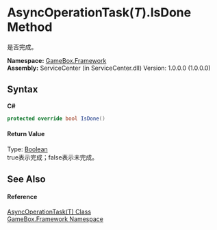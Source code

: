 # AsyncOperationTask(*T*).IsDone Method 
 

是否完成。

**Namespace:**&nbsp;<a href="a8957fe6-9cc0-3a6d-cd5c-a2a246efee1e">GameBox.Framework</a><br />**Assembly:**&nbsp;ServiceCenter (in ServiceCenter.dll) Version: 1.0.0.0 (1.0.0.0)

## Syntax

**C#**<br />
``` C#
protected override bool IsDone()
```


#### Return Value
Type: <a href="http://msdn2.microsoft.com/zh-cn/library/a28wyd50" target="_blank">Boolean</a><br />true表示完成；false表示未完成。

## See Also


#### Reference
<a href="427a98f7-55a9-8e74-2d47-813993cbe0a9">AsyncOperationTask(T) Class</a><br /><a href="a8957fe6-9cc0-3a6d-cd5c-a2a246efee1e">GameBox.Framework Namespace</a><br />